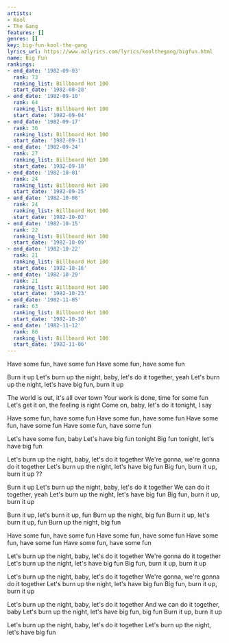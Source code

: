 ```yaml
---
artists:
- Kool
- The Gang
features: []
genres: []
key: big-fun-kool-the-gang
lyrics_url: https://www.azlyrics.com/lyrics/koolthegang/bigfun.html
name: Big Fun
rankings:
- end_date: '1982-09-03'
  rank: 73
  ranking_list: Billboard Hot 100
  start_date: '1982-08-28'
- end_date: '1982-09-10'
  rank: 64
  ranking_list: Billboard Hot 100
  start_date: '1982-09-04'
- end_date: '1982-09-17'
  rank: 36
  ranking_list: Billboard Hot 100
  start_date: '1982-09-11'
- end_date: '1982-09-24'
  rank: 27
  ranking_list: Billboard Hot 100
  start_date: '1982-09-18'
- end_date: '1982-10-01'
  rank: 24
  ranking_list: Billboard Hot 100
  start_date: '1982-09-25'
- end_date: '1982-10-08'
  rank: 24
  ranking_list: Billboard Hot 100
  start_date: '1982-10-02'
- end_date: '1982-10-15'
  rank: 22
  ranking_list: Billboard Hot 100
  start_date: '1982-10-09'
- end_date: '1982-10-22'
  rank: 21
  ranking_list: Billboard Hot 100
  start_date: '1982-10-16'
- end_date: '1982-10-29'
  rank: 21
  ranking_list: Billboard Hot 100
  start_date: '1982-10-23'
- end_date: '1982-11-05'
  rank: 63
  ranking_list: Billboard Hot 100
  start_date: '1982-10-30'
- end_date: '1982-11-12'
  rank: 86
  ranking_list: Billboard Hot 100
  start_date: '1982-11-06'
---
```


Have some fun, have some fun
Have some fun, have some fun

Burn it up
Let's burn up the night, baby, let's do it together, yeah
Let's burn up the night, let's have big fun, burn it up

The world is out, it's all over town
Your work is done, time for some fun
Let's get it on, the feeling is right
Come on, baby, let's do it tonight, I say

Have some fun, have some fun
Have some fun, have some fun
Have some fun, have some fun
Have some fun, have some fun

Let's have some fun, baby
Let's have big fun tonight
Big fun tonight, let's have big fun

Let's burn up the night, baby, let's do it together
We're gonna, we're gonna do it together
Let's burn up the night, let's have big fun
Big fun, burn it up, burn it up
??

Burn it up
Let's burn up the night, baby, let's do it together
We can do it together, yeah
Let's burn up the night, let's have big fun
Big fun, burn it up, burn it up

Burn it up, let's burn it up, fun
Burn up the night, big fun
Burn it up, let's burn it up, fun
Burn up the night, big fun

Have some fun, have some fun
Have some fun, have some fun
Have some fun, have some fun
Have some fun, have some fun

Let's burn up the night, baby, let's do it together
We're gonna do it together
Let's burn up the night, let's have big fun
Big fun, burn it up, burn it up

Let's burn up the night, baby, let's do it together
We're gonna, we're gonna do it together
Let's burn up the night, let's have big fun
Big fun, burn it up, burn it up

Let's burn up the night, baby, let's do it together
And we can do it together, baby
Let's burn up the night, let's have big fun, big fun
Burn it up, burn it up

Let's burn up the night, baby, let's do it together
Let's burn up the night, let's have big fun



